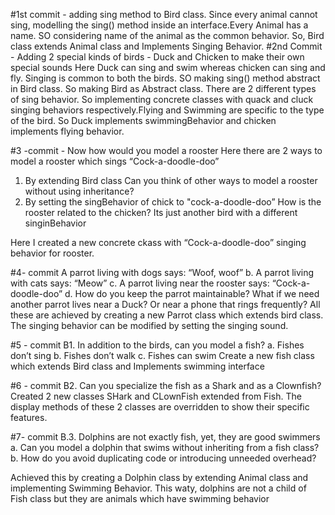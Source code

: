#1st commit - adding sing method to Bird class.
Since every animal cannot sing, modelling the sing() method inside an interface.Every Animal has a name. SO considering name of the animal as the common behavior.
So, Bird class extends Animal class and Implements Singing Behavior.
#2nd Commit - Adding 2 special kinds of birds - Duck and Chicken to make their own special sounds
Here Duck can sing and swim whereas chicken can sing and fly. Singing is common to both the birds. SO making sing() method abstract in Bird class. So making Bird as Abstract class. There are 2 different types of sing behavior. So implementing concrete classes with quack and cluck singing behaviors respectively.Flying and Swimming are specific to the type of the bird. So Duck implements swimmingBehavior and chicken implements flying behavior.


#3 -commit - Now how would you model a rooster
Here there are 2 ways to model a rooster which sings “Cock-a-doodle-doo”

1. By extending Bird class
Can you think of other ways to model a rooster without using inheritance?
2. By setting the singBehavior of chick to "cock-a-doodle-doo”
How is the rooster related to the chicken?
Its just another bird with a different singinBehavior

Here I created a new concrete ckass with “Cock-a-doodle-doo” singing behavior for rooster.

#4- commit
A parrot living with dogs says: “Woof, woof”
b. A parrot living with cats says: “Meow”
c. A parrot living near the rooster says: “Cock-a-doodle-doo”
d. How do you keep the parrot maintainable? What if we need another parrot
lives near a Duck? Or near a phone that rings frequently?
All these are achieved by creating a new Parrot class which extends bird class. The singing behavior can be modified by setting the singing sound.

#5 - commit B1. In addition to the birds, can you model a fish?
a. Fishes don’t sing
b. Fishes don’t walk
c. Fishes can swim
Create a new fish class which extends Bird class and Implements swimming interface

#6 - commit B2. Can you specialize the fish as a Shark and as a Clownfish?
Created 2 new classes SHark and CLownFish extended from Fish. The display methods of these 2 classes are overridden to show their specific features.

#7- commit B.3. Dolphins are not exactly fish, yet, they are good swimmers
a. Can you model a dolphin that swims without inheriting from a fish class?
b. How do you avoid duplicating code or introducing unneeded overhead?

Achieved this by creating a Dolphin class by extending Animal class and implementing Swimming Behavior. This waty, dolphins are not a child of Fish class but they are animals which have swimming behavior
